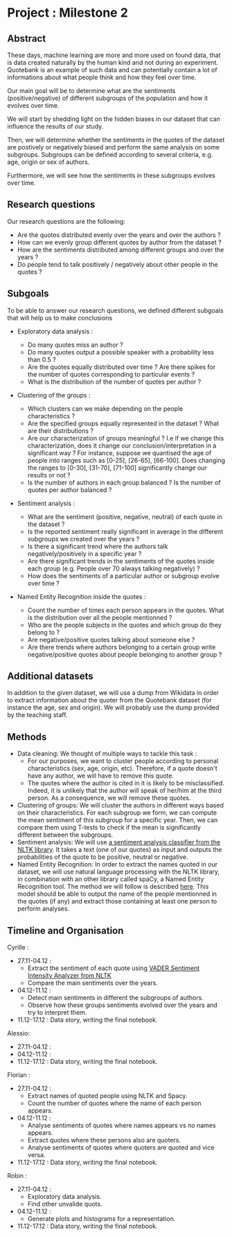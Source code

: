 # Project : Milestone 2

## Abstract
These days, machine learning are more and more used on found data, that is data created naturally by the human kind and not during an experiment. Quotebank is an example of such data and can potentially contain a lot of informations about what people think and how they feel over time. 

Our main goal will be to determine what are the sentiments (positive/negative) of different subgroups of the population and how it evolves over time.

We will start by shedding light on the hidden biases in our dataset that can influence the results of our study. 

Then, we will determine whether the sentiments in the quotes of the dataset are postively or negatively biased and perform the same analysis on some  subgroups. Subgroups can be defined according to several criteria, e.g.  age, origin or sex of authors. 

Furthermore, we will see how the sentiments in these subgroups evolves over time.

## Research questions
Our research questions are the following:
- Are the quotes distributed evenly over the years and over the authors ?
- How can we evenly group different quotes by author from the dataset ?
- How are the sentiments distributed among different groups and over the years ?
- Do people tend to talk positively / negatively about other people in the quotes ?

## Subgoals
To be able to answer our research questions, we defined different subgoals that will help us to make conclusions

- Exploratory data analysis :
  - Do many quotes miss an author ?
  - Do many quotes output a possible speaker with a probability less than 0.5 ? 
  - Are the quotes equally distributed over time ? Are there spikes for the number of quotes corresponding to particular events ?
  - What is the distribution of the number of quotes per author ?

- Clustering of the groups :
  - Which clusters can we make depending on the people characteristics ?
  - Are the specified groups equally represented in the dataset ? What are their distributions ?
  - Are our characterization of groups meaningful ? I.e if we change this characterization, does it change our conclusion/interpretation in a significant way ? For instance, suppose we quantised the age of people into ranges such as [0-25], [26-65], [66-100]. Does changing the ranges to [0-30], [31-70], [71-100] significantly change our results or not ?  
  - Is the number of authors in each group balanced ? Is the number of quotes per author balanced ? 
  
- Sentiment analysis :
  - What are the sentiment (positive, negative, neutral) of each quote in the dataset ?
  - Is the reported sentiment really significant in average in the different subgroups we created over the years ?
  - Is there a significant trend where the authors talk negatively/positively in a specific year ? 
  - Are there significant trends in the sentiments of the quotes inside each group (e.g. People over 70 always talking negatively) ?
  - How does the sentiments of a particular author or subgroup evolve over time ? 

- Named Entity Recognition inside the quotes : 
  - Count the number of times each person appears in the quotes. What is the distribution over all the people mentionned ?
  - Who are the people subjects in the quotes and which group do they belong to ? 
  - Are negative/positive quotes talking about someone else ?
  - Are there trends where authors belonging to a certain group write negative/positive quotes about people belonging to another group ? 

  
## Additional datasets
In addition to the given dataset, we will use a dump from Wikidata in order to extract information about the quoter from the Quotebank dataset (for instance the age, sex and origin). We will probably use the dump provided by the teaching staff.
  
## Methods

- Data cleaning: 
We thought of multiple ways to tackle this task : 
    - For our purposes, we want to cluster people according to personal characteristics (sex, age, origin, etc). Therefore, if a quote doesn't have any author, we will have to remove this quote. 
    - The quotes where the author is cited in it is likely to be misclassified. Indeed, it is unlikely that the author will speak of her/him at the third person. As a consequence, we will remove these quotes.
- Clustering of groups:
We will cluster the authors in different ways based on their characteristics. For each subgroup we form, we can compute the mean sentiment of this subgroup for a specific year. Then, we can compare them using T-tests to check if the mean is significantly different between the subgroups. 
- Sentiment analysis: 
We will use [a sentiment analysis classifier from the NLTK library](https://www.nltk.org/api/nltk.sentiment.vader.html). It takes a text (one of our quotes) as input and outputs the probabilities of the quote to be positive, neutral or negative.
- Named Entity Recognition:
In order to extract the names quoted in our dataset, we will use natural language processing with the NLTK library, in combination with an other library called spaCy, a Named Entity Recognition tool. The method we will follow is described [here](https://towardsdatascience.com/named-entity-recognition-with-nltk-and-spacy-8c4a7d88e7da). This model should be able to output the name of the people mentionned in the quotes (if any) and extract those containing at least one person to perform analyses.  

## Timeline and Organisation
Cyrille :
- 27.11-04.12 :
  - Extract the sentiment of each quote using [VADER Sentiment Intensity Analyzer from NLTK](https://www.nltk.org/api/nltk.sentiment.vader.html)
  - Compare the main sentiments over the years.
- 04.12-11.12 :
  - Detect main sentiments in different the subgroups of authors.
  - Observe how these groups sentiments evolved over the years and try to interpret them.
- 11.12-17.12 : Data story, writing the final notebook.

Alessio:
- 27.11-04.12 :
- 04.12-11.12 :
- 11.12-17.12 : Data story, writing the final notebook.

Florian :
- 27.11-04.12 : 
    - Extract names of quoted people using NLTK and Spacy.
    - Count the number of quotes where the name of each person appears.
- 04.12-11.12 : 
    - Analyse sentiments of quotes where names appears vs no names appears.
    - Extract quotes where these persons also are quoters.
    - Analyse sentiments of quotes where quoters are quoted and vice versa.
- 11.12-17.12 : Data story, writing the final notebook.

Robin :
- 27.11-04.12 :
    - Exploratory data analysis.
    - Find other unvalide quots.
- 04.12-11.12 :
    - Generate plots and histograms for a representation.
- 11.12-17.12 : Data story, writing the final notebook.
